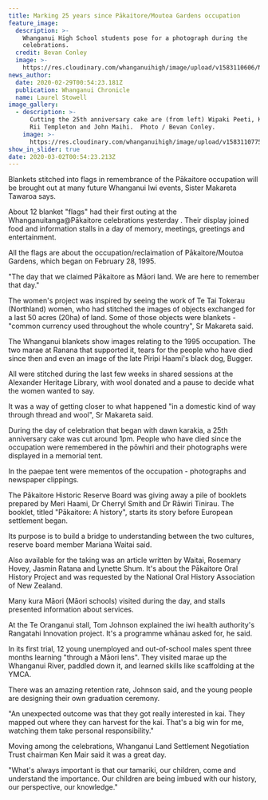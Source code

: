 ```yaml
---
title: Marking 25 years since Pākaitore/Moutoa Gardens occupation
feature_image:
  description: >-
    Whanganui High School students pose for a photograph during the
    celebrations. 
  credit: Bevan Conley
  image: >-
    https://res.cloudinary.com/whanganuihigh/image/upload/v1583110606/News/Pakaitore_day_WHS_students._Chron_29.2.20.jpg
news_author:
  date: 2020-02-29T00:54:23.181Z
  publication: Whanganui Chronicle
  name: Laurel Stowell
image_gallery:
  - description: >-
      Cutting the 25th anniversary cake are (from left) Wipaki Peeti, Ken Mair,
      Rii Templeton and John Maihi.  Photo / Bevan Conley.
    image: >-
      https://res.cloudinary.com/whanganuihigh/image/upload/v1583110775/News/Pakaitore_day_Ken_Mairs._Chron_29.2.20.jpg
show_in_slider: true
date: 2020-03-02T00:54:23.213Z
---
```

Blankets stitched into flags in remembrance of the Pākaitore occupation will be brought out at many future Whanganui Iwi events, Sister Makareta Tawaroa says.

About 12 blanket "flags" had their first outing at the Whanganuitanga@Pākaitore celebrations yesterday . Their display joined food and information stalls in a day of memory, meetings, greetings and entertainment.

All the flags are about the occupation/reclaimation of Pākaitore/Moutoa Gardens, which began on February 28, 1995.

"The day that we claimed Pākaitore as Māori land. We are here to remember that day."

The women's project was inspired by seeing the work of Te Tai Tokerau (Northland) women, who had stitched the images of objects exchanged for a last 50 acres (20ha) of land. Some of those objects were blankets - "common currency used throughout the whole country", Sr Makareta said.

The Whanganui blankets show images relating to the 1995 occupation. The two marae at Ranana that supported it, tears for the people who have died since then and even an image of the late Piripi Haami's black dog, Bugger.

All were stitched during the last few weeks in shared sessions at the Alexander Heritage Library, with wool donated and a pause to decide what the women wanted to say.

It was a way of getting closer to what happened "in a domestic kind of way through thread and wool", Sr Makareta said.

During the day of celebration that began with dawn karakia, a 25th anniversary cake was cut around 1pm. People who have died since the occupation were remembered in the pōwhiri and their photographs were displayed in a memorial tent.

In the paepae tent were mementos of the occupation - photographs and newspaper clippings.

The Pākaitore Historic Reserve Board was giving away a pile of booklets prepared by Meri Haami, Dr Cherryl Smith and Dr Rāwiri Tinirau. The booklet, titled "Pākaitore: A history", starts its story before European settlement began.

Its purpose is to build a bridge to understanding between the two cultures, reserve board member Mariana Waitai said.

Also available for the taking was an article written by Waitai, Rosemary Hovey, Jasmin Ratana and Lynette Shum. It's about the Pākaitore Oral History Project and was requested by the National Oral History Association of New Zealand.

Many kura Māori (Māori schools) visited during the day, and stalls presented information about services.

At the Te Oranganui stall, Tom Johnson explained the iwi health authority's Rangatahi Innovation project. It's a programme whānau asked for, he said.

In its first trial, 12 young unemployed and out-of-school males spent three months learning "through a Māori lens". They visited marae up the Whanganui River, paddled down it, and learned skills like scaffolding at the YMCA.

There was an amazing retention rate, Johnson said, and the young people are designing their own graduation ceremony.

"An unexpected outcome was that they got really interested in kai. They mapped out where they can harvest for the kai. That's a big win for me, watching them take personal responsibility."

Moving among the celebrations, Whanganui Land Settlement Negotiation Trust chairman Ken Mair said it was a great day.

"What's always important is that our tamariki, our children, come and understand the importance. Our children are being imbued with our history, our perspective, our knowledge."
